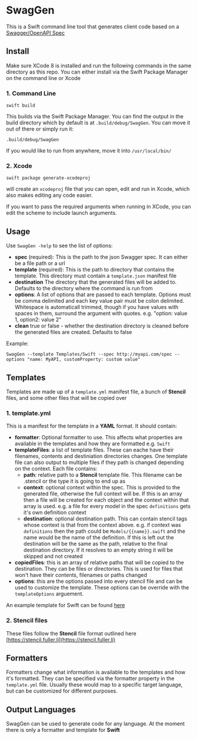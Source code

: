 # SwagGen

This is a Swift command line tool that generates client code based on a [Swagger/OpenAPI Spec](http://swagger.io)

## Install
Make sure XCode 8 is installed and run the following commands in the same directory as this repo. You can either install via the Swift Package Manager on the command line or Xcode

### 1. Command Line
```
swift build
```
This builds via the Swift Package Manager. You can find the output in the build directory which by default is at `.build/debug/SwagGen`. You can move it out of there or simply run it:

```
.build/debug/SwagGen
```
If you would like to run from anywhere, move it into `/usr/local/bin/`

### 2. Xcode
```
swift package generate-xcodeproj
```
will create an `xcodeproj` file that you can open, edit and run in Xcode, which also makes editing any code easier.

If you want to pass the required arguments when running in XCode, you can edit the scheme to include launch arguments.

## Usage
Use `SwagGen -help` to see the list of options:

- **spec** (required): This is the path to the json Swagger spec. It can either be a file path or a url
- **template** (required): This is the path to directory that contains the template. This directory must contain a `template.json` manifest file
- **destination** The directory that the generated files will be added to. Defaults to the directory where the command is run from
- **options**: A list of options that are passed to each template. Options must be comma delimited and each key value pair must be colon delimited. Whitespace is automaticall trimmed, though if you have values with spaces in them, surround the argument with quotes. e.g.  "option: value 1, option2: value 2"
- **clean** true or false - whether the destination directory is cleaned before the generated files are created. Defaults to false

Example:

```
SwagGen --template Templates/Swift --spec http://myapi.com/spec --options "name: MyAPI, customProperty: custom value"
```

## Templates
Templates are made up of a `template.yml` manifest file, a bunch of **Stencil** files, and some other files that will be copied over

### 1. template.yml
This is a manifest for the template in a **YAML** format. It should contain:

- **formatter**: Optional formatter to use. This affects what properties are available in the templates and how they are formatted e.g. `Swift`
- **templateFiles**: a list of template files. These can eache have their filenames, contents and destiniation directories changes. One template file can also output to multiple files if they path is changed depending on the context. Each file contains:
	- **path**: relative path to a **Stencil** template file. This filename can be .stencil or the type it is going to end up as
	- **context**: optional context within the spec. This is provided to the generated file, otherwise the full context will be. If this is an array then a file will be created for each object and the context within that array is used. e.g. a file for every model in the spec `definitions` gets it's own definition context 
	- **destination**: optional destination path. This can contain stencil tags whose context is that from the context above. e.g. if context was `definitions` then the path could be `Models/{{name}}.swift` and the name would be the name of the definition. If this is left out the destination will be the same as the path, relative to the final destination directory. If it resolves to an empty string it will be skipped and not created
- **copiedFiles**: this is an array of relative paths that will be copied to the destination. They can be files or directories. This is used for files that won't have their contents, filenames or paths changed
- **options**: this are the options passed into every stencil file and can be used to customize the template. These options can be override with the `templateOptions` arguement. 

An example template for Swift can be found [here](Templates/Swift/template.json)

### 2. Stencil files
These files follow the **Stencil** file format outlined here [https://stencil.fuller.li](https://stencil.fuller.li)

## Formatters
Formatters change what information is available to the templates and how it's formatted. They can be specified via the formatter property in the `template.yml` file. Usually these would map to a specific target language, but can be customized for different purposes.

## Output Languages
SwagGen can be used to generate code for any language. At the moment there is only a formatter and template for **Swift**
